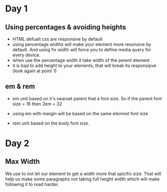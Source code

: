 # Day 1

## Using percentages & avoiding heights

- HTML defualt css are responsive by default
- using percentage widths will make your element more resonsive by default. And using fix width will force you to define media query for every device.
- when use the percentage width it take width of the perent element
- it is bad to add height to your elements, that will break its responsipve (look again at point 1)

## em & rem

- em unit based on it's nearset parent that a font size. So if the parent font size = 16 then 2em = 32
- using em with margin will be based on the same elemnet font size

- rem unit based on the body font size.

# Day 2

## Max Width

We use to not let our element to get a width more that spicific size. That will help us make some paragraphs not taking full height width which will make following it to read harder.
